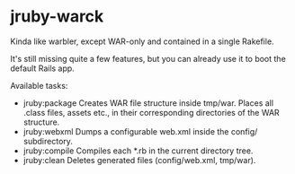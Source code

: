jruby-warck
===========

Kinda like warbler, except WAR-only and contained in a single Rakefile.

It's still missing quite a few features, but you can already use it to boot the default Rails app.

Available tasks:
  * jruby:package
    Creates WAR file structure inside tmp/war.
    Places all .class files, assets etc., in their corresponding directories of the WAR structure.
  * jruby:webxml
    Dumps a configurable web.xml inside the config/ subdirectory.
  * jruby:compile
    Compiles each *.rb in the current directory tree.
  * jruby:clean
    Deletes generated files (config/web.xml, tmp/war).